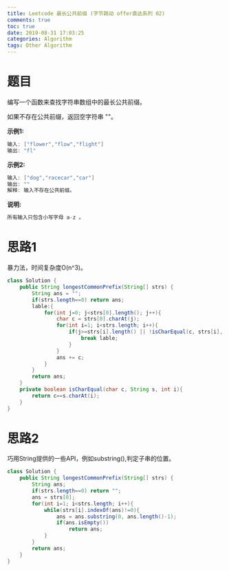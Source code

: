 ```yaml
---
title: Leetcode 最长公共前缀 (字节跳动 offer直达系列 02)
comments: true
toc: true
date: 2019-08-31 17:03:25
categories: Algorithm
tags: Other Algorithm
---
```


# 题目

编写一个函数来查找字符串数组中的最长公共前缀。

如果不存在公共前缀，返回空字符串 ""。

**示例1:**
```java
输入: ["flower","flow","flight"]
输出: "fl"
```

**示例2:**
```java
输入: ["dog","racecar","car"]
输出: ""
解释: 输入不存在公共前缀。
```

**说明:**
```java
所有输入只包含小写字母 a-z 。
```

# 思路1

暴力法，时间复杂度O(n^3)。

```java
class Solution {
    public String longestCommonPrefix(String[] strs) {
        String ans = "";
        if(strs.length==0) return ans;
        lable:{
            for(int j=0; j<strs[0].length(); j++){
                char c = strs[0].charAt(j);
                for(int i=1; i<strs.length; i++){
                    if(j>=strs[i].length() || !isCharEqual(c, strs[i], j)){
                        break lable;
                    }
                }
                ans += c;
            }
        }
        return ans;
    }
    private boolean isCharEqual(char c, String s, int i){
        return c==s.charAt(i);
    }
}
```

# 思路2

巧用String提供的一些API，例如substring(),判定子串的位置。

```Java
class Solution {
    public String longestCommonPrefix(String[] strs) {
        String ans;
        if(strs.length==0) return "";
        ans = strs[0];
        for(int i=1; i<strs.length; i++){
            while(strs[i].indexOf(ans)!=0){
                ans = ans.substring(0, ans.length()-1);
                if(ans.isEmpty())
                    return ans;
            }
        }
        return ans;
    } 
}
```
